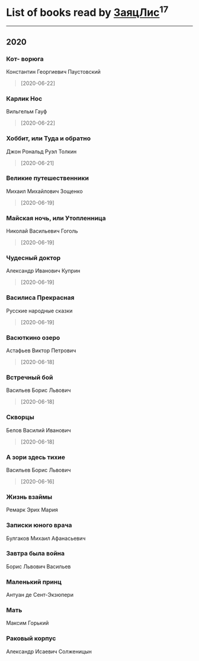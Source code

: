 # List of books read by [ЗаяцЛис](https://plus.google.com/u/0/112388384595246311466/)<sup>17</sup>
---

## 2020

### Кот- ворюга
Константин Георгиевич Паустовский
> [2020-06-22] 


### Карлик Нос
Вильгельм Гауф
> [2020-06-22] 


### Хоббит, или Туда и обратно
Джон Рональд Руэл Толкин
> [2020-06-21] 


### Великие путешественники
Михаил Михайлович Зощенко
> [2020-06-19] 


### Майская ночь, или Утопленница
Николай Васильевич Гоголь
> [2020-06-19] 


### Чудесный доктор
Александр Иванович Куприн
> [2020-06-19] 


### Василиса Прекрасная
Русские народные сказки
> [2020-06-19] 


### Васюткино озеро
Астафьев Виктор Петрович
> [2020-06-18] 


### Встречный бой
Васильев Борис Львович
> [2020-06-18] 


### Скворцы
Белов Василий Иванович
> [2020-06-18] 


### А зори здесь тихие
Васильев Борис Львович
> [2020-06-16] 


### Жизнь взаймы
Ремарк Эрих Мария


### Записки юного врача
Булгаков Михаил Афанасьевич


### Завтра была война
Борис Львович Васильев


### Маленький принц
Антуан де Сент-Экзюпери


### Мать
Максим Горький


### Раковый корпус
Александр Исаевич Солженицын



